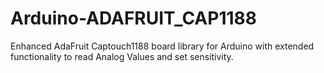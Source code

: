 # Arduino-ADAFRUIT_CAP1188
Enhanced AdaFruit Captouch1188 board library for Arduino with extended functionality to read Analog Values and set sensitivity.

